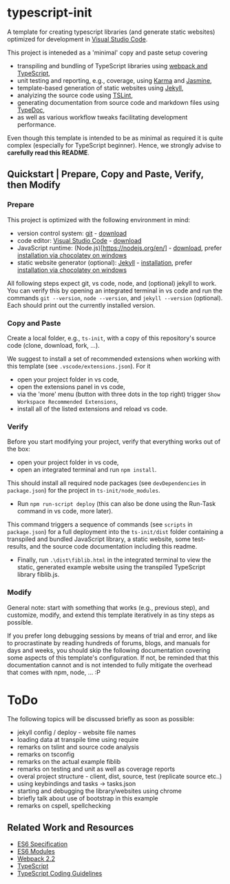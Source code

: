 # typescript-init

A template for creating typescript libraries (and generate static websites) optimized for development in [Visual Studio Code](https://code.visualstudio.com/).

This project is inteneded as a 'minimal' copy and paste setup covering

* transpiling and bundling of TypeScript libraries using [webpack and TypeScript](https://webpack.js.org/guides/webpack-and-typescript/),
* unit testing and reporting, e.g., coverage, using [Karma](http://karma-runner.github.io/1.0/index.html) and [Jasmine](https://jasmine.github.io/),
* template-based generation of static websites using [Jekyll](http://jekyllrb.com/),
* analyizing the source code using [TSLint](https://palantir.github.io/tslint/),
* generating documentation from source code and markdown files using [TypeDoc](https://github.com/TypeStrong/typedoc),
* as well as various workflow tweaks facilitating development performance.

Even though this template is intended to be as minimal as required it is quite complex (especially for TypeScript beginner). Hence, we strongly advise to **carefully read this README**.


## Quickstart | Prepare, Copy and Paste, Verify, then Modify

### Prepare

This project is optimized with the following environment in mind:

* version control system: [git](https://git-scm.com/) - [download](https://git-scm.com/downloads)
* code editor: [Visual Studio Code](https://code.visualstudio.com/) - [download](https://code.visualstudio.com/Download)
* JavaScript runtime: (Node.js)[https://nodejs.org/en/] - [download](https://nodejs.org/en/download/), prefer [installation via chocolatey on windows](https://chocolatey.org/packages/nodejs)
* static website generator (optional): [Jekyll](http://jekyllrb.com/) - [installation](https://jekyllrb.com/docs/installation/), prefer [installation via chocolatey on windows](https://jekyllrb.com/docs/windows/#installation-via-chocolatey)

All following steps expect git, vs code, node, and (optional) jekyll to work. 
You can verify this by opening an integrated terminal in vs code and run the commands ```git --version```, ```node --version```, and ```jekyll --version``` (optional). Each should print out the currently installed version.


### Copy and Paste

Create a local folder, e.g., ```ts-init```, with a copy of this repository's source code (clone, download, fork, ...).

We suggest to install a set of recommended extensions when working with this template (see ```.vscode/extensions.json```). For it

* open your project folder in vs code,
* open the extensions panel in vs code,
* via the 'more' menu (button with three dots in the top right) trigger ```Show Workspace Recommended Extensions```,
* install all of the listed extensions and reload vs code.


### Verify

Before you start modifying your project, verify that everything works out of the box:

* open your project folder in vs code,
* open an integrated terminal and run ```npm install```.

This should install all required node packages (see ```devDependencies``` in ```package.json```) for the project in ```ts-init/node_modules```.

* Run ```npm run-script deploy``` (this can also be done using the Run-Task command in vs code, more later).

This command triggers a sequence of commands (see ```scripts``` in ```package.json```) for a full deployment into the ```ts-init/dist``` folder containing a transpiled and bundled JavaScript library, a static website, some test-results, and the source code documentation including this readme.

* Finally, run ```.\dist\fiblib.html``` in the integrated terminal to view the static, generated example website using the transpiled TypeScript library fiblib.js.


### Modify

General note: start with something that works (e.g., previous step), and customize, modify, and extend this template iteratively in as tiny steps as possible.

If you prefer long debugging sessions by means of trial and error, and like to procrastinate by reading hundreds of forums, blogs, and manuals for days and weeks, you should skip the following documentation covering some aspects of this template's configuration. If not, be reminded that this documentation cannot and is not intended to fully mitigate the overhead that comes with npm, node, ... :P


# ToDo

The following topics will be discussed briefly as soon as possible:

* jekyll config / deploy - website file names
* loading data at transpile time using require
* remarks on tslint and source code analysis
* remarks on tsconfig
* remarks on the actual example fiblib
* remarks on testing and unit as well as coverage reports
* overal project structure - client, dist, source, test (replicate source etc..)
* using keybindings and tasks -> tasks.json
* starting and debugging the library/websites using chrome
* briefly talk about use of bootstrap in this example
* remarks on cspell, spellchecking


## Related Work and Resources

* [ES6 Specification](http://www.ecma-international.org/ecma-262/6.0/)
* [ES6 Modules](http://www.2ality.com/2014/09/es6-modules-final.html)
* [Webpack 2.2](https://webpack.js.org/configuration/)
* [TypeScript](https://www.typescriptlang.org/docs/tutorial.html)
* [TypeScript Coding Guidelines](https://github.com/Microsoft/TypeScript/wiki/Coding-guidelines)
